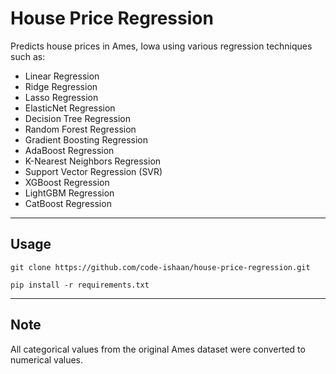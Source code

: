 # House Price Regression
Predicts house prices in Ames, Iowa using various regression techniques such as:
- Linear Regression
- Ridge Regression
- Lasso Regression
- ElasticNet Regression
- Decision Tree Regression
- Random Forest Regression
- Gradient Boosting Regression
- AdaBoost Regression
- K-Nearest Neighbors Regression
- Support Vector Regression (SVR)
- XGBoost Regression
- LightGBM Regression
- CatBoost Regression
---
## Usage
```
git clone https://github.com/code-ishaan/house-price-regression.git
```
```
pip install -r requirements.txt
```
---
## Note
All categorical values from the original Ames dataset were converted to numerical values.